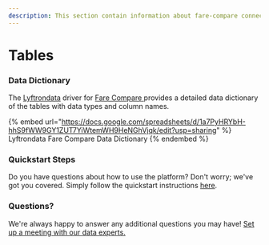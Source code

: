 ```yaml
---
description: This section contain information about fare-compare connector tables information
---
```


# Tables

### Data Dictionary

The [Lyftrondata](https://www.lyftrondata.com/) driver for [Fare Compare](https://www.lyftrondata.com/integration/fare-compare/)[ ](https://www.lyftrondata.com/integration/fare-compare/)provides a detailed data dictionary of the tables with data types and column names.

{% embed url="https://docs.google.com/spreadsheets/d/1a7PyHRYbH-hhS9fWW9GY1ZUT7YiWtemWH9HeNGhVjqk/edit?usp=sharing" %}
Lyftrondata Fare Compare Data Dictionary
{% endembed %}

### Quickstart Steps

Do you have questions about how to use the platform? Don't worry; we've got you covered. Simply follow the quickstart instructions [here](../../../../quickstart-steps.md).

### Questions? <a href="#questions" id="questions"></a>

We're always happy to answer any additional questions you may have! [Set up a meeting with our data experts.](https://www.lyftrondata.com/book-a-meeting/)

